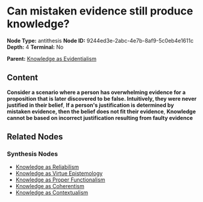 # Can mistaken evidence still produce knowledge?

**Node Type:** antithesis
**Node ID:** 9244ed3e-2abc-4e7b-8af9-5c0eb4e1611c
**Depth:** 4
**Terminal:** No

**Parent:** [Knowledge as Evidentialism](knowledge-as-evidentialism-synthesis-508e1740-4026-422b-adb5-fdf4d1eac7ac.md)

## Content

**Consider a scenario where a person has overwhelming evidence for a proposition that is later discovered to be false. Intuitively, they were never justified in their belief**, **If a person's justification is determined by mistaken evidence, then the belief does not fit their evidence**, **Knowledge cannot be based on incorrect justification resulting from faulty evidence**

## Related Nodes

### Synthesis Nodes

- [Knowledge as Reliabilism](knowledge-as-reliabilism-synthesis-ff3ad167-740b-4c79-91c1-d64eef7a9fc7.md)
- [Knowledge as Virtue Epistemology](knowledge-as-virtue-epistemology-synthesis-28e2c6c3-2250-4715-9203-474897051170.md)
- [Knowledge as Proper Functionalism](knowledge-as-proper-functionalism-synthesis-fc6e7921-1cad-469b-9054-107aa79edc14.md)
- [Knowledge as Coherentism](knowledge-as-coherentism-synthesis-2b928f96-15e7-4c75-b0d0-f365bb06a056.md)
- [Knowledge as Contextualism](knowledge-as-contextualism-synthesis-4cef079a-41b1-4142-adfe-6ead8617c1b8.md)
